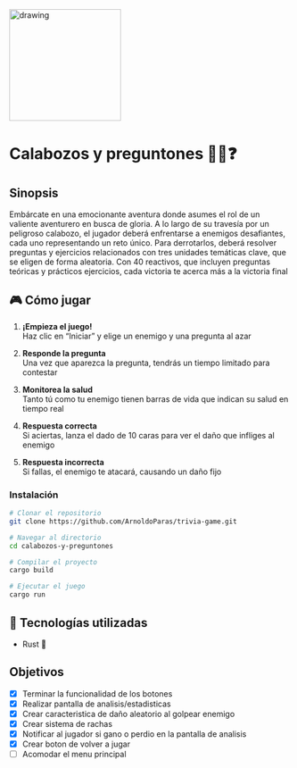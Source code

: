 <img src="assets\img\logo.png" alt="drawing" width="200"/>

# Calabozos y preguntones 🏰💀❓

## Sinopsis

Embárcate en una emocionante aventura donde asumes el rol de un valiente aventurero en busca de gloria. A lo largo de su travesía por un peligroso calabozo, el jugador deberá enfrentarse a enemigos desafiantes, cada uno representando un reto único. Para derrotarlos, deberá resolver preguntas y ejercicios relacionados con tres unidades temáticas clave, que se eligen de forma aleatoria. Con 40 reactivos, que incluyen preguntas teóricas y prácticos ejercicios, cada victoria te acerca más a la victoria final

## 🎮 Cómo jugar

1. **¡Empieza el juego!**  
   Haz clic en “Iniciar” y elige un enemigo y una pregunta al azar

2. **Responde la pregunta**  
   Una vez que aparezca la pregunta, tendrás un tiempo limitado para contestar

3. **Monitorea la salud**  
   Tanto tú como tu enemigo tienen barras de vida que indican su salud en tiempo real

4. **Respuesta correcta**  
   Si aciertas, lanza el dado de 10 caras para ver el daño que infliges al enemigo

5. **Respuesta incorrecta**  
   Si fallas, el enemigo te atacará, causando un daño fijo

### Instalación
```bash
# Clonar el repositorio
git clone https://github.com/ArnoldoParas/trivia-game.git

# Navegar al directorio
cd calabozos-y-preguntones

# Compilar el proyecto
cargo build

# Ejecutar el juego
cargo run
```

## 🚀 Tecnologías utilizadas
- Rust 🦀

## Objetivos

- [x] Terminar la funcionalidad de los botones
- [x] Realizar pantalla de analisis/estadisticas
- [x] Crear caracteristica de daño aleatorio al golpear enemigo
- [x] Crear sistema de rachas
- [x] Notificar al jugador si gano o perdio en la pantalla de analisis
- [x] Crear boton de volver a jugar
- [ ] Acomodar el menu principal